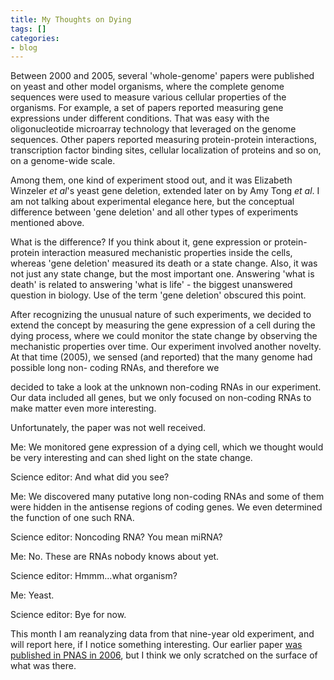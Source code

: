 ```yaml
---
title: My Thoughts on Dying
tags: []
categories:
- blog
---
```

Between 2000 and 2005, several 'whole-genome' papers were published on yeast
and other model organisms, where the complete genome sequences were used to
measure various cellular properties of the organisms. For example, a set of
papers reported measuring gene expressions under different conditions. That
was easy with the oligonucleotide microarray technology that leveraged on the
genome sequences. Other papers reported measuring protein-protein
interactions, transcription factor binding sites, cellular localization of
proteins and so on, on a genome-wide scale.
<!--more-->

Among them, one kind of experiment stood out, and it was Elizabeth Winzeler
_et al_'s yeast gene deletion, extended later on by Amy Tong _et al_. I am not
talking about experimental elegance here, but the conceptual difference
between 'gene deletion' and all other types of experiments mentioned above.

What is the difference? If you think about it, gene expression or protein-
protein interaction measured mechanistic properties inside the cells, whereas
'gene deletion' measured its death or a state change. Also, it was not just
any state change, but the most important one. Answering 'what is death' is
related to answering 'what is life' - the biggest unanswered question in
biology. Use of the term 'gene deletion' obscured this point.

After recognizing the unusual nature of such experiments, we decided to extend
the concept by measuring the gene expression of a cell during the dying
process, where we could monitor the state change by observing the mechanistic
properties over time. Our experiment involved another novelty. At that time
(2005), we sensed (and reported) that the many genome had possible long non-
coding RNAs, and therefore we

decided to take a look at the unknown non-coding RNAs in our experiment. Our
data included all genes, but we only focused on non-coding RNAs to make matter
even more interesting.

Unfortunately, the paper was not well received.

>

Me: We monitored gene expression of a dying cell, which we thought would be
very interesting and can shed light on the state change.

Science editor: And what did you see?

Me: We discovered many putative long non-coding RNAs and some of them were
hidden in the antisense regions of coding genes. We even determined the
function of one such RNA.

Science editor: Noncoding RNA? You mean miRNA?

Me: No. These are RNAs nobody knows about yet.

Science editor: Hmmm...what organism?

Me: Yeast.

Science editor: Bye for now.

This month I am reanalyzing data from that nine-year old experiment, and will
report here, if I notice something interesting. Our earlier paper [was
published in PNAS in 2006](http://www.pnas.org/content/103/11/4192), but I
think we only scratched on the surface of what was there.

